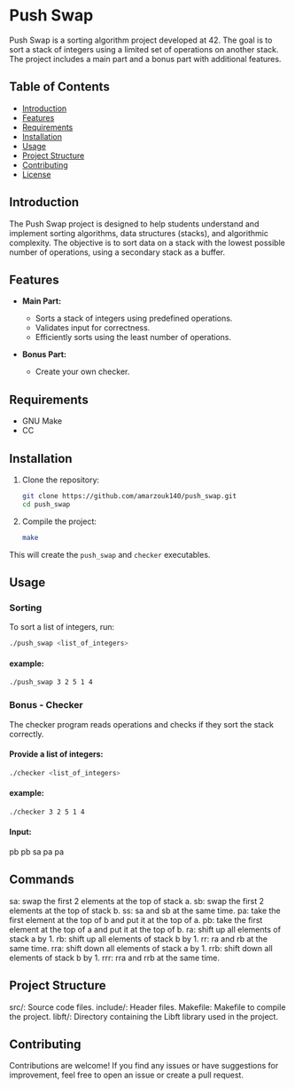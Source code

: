 # Push Swap

Push Swap is a sorting algorithm project developed at 42. The goal is to sort a stack of integers using a limited set of operations on another stack. The project includes a main part and a bonus part with additional features.

## Table of Contents

- [Introduction](#introduction)
- [Features](#features)
- [Requirements](#requirements)
- [Installation](#installation)
- [Usage](#usage)
- [Project Structure](#project-structure)
- [Contributing](#contributing)
- [License](#license)

## Introduction

The Push Swap project is designed to help students understand and implement sorting algorithms, data structures (stacks), and algorithmic complexity. The objective is to sort data on a stack with the lowest possible number of operations, using a secondary stack as a buffer.

## Features

- **Main Part:**
  - Sorts a stack of integers using predefined operations.
  - Validates input for correctness.
  - Efficiently sorts using the least number of operations.

- **Bonus Part:**
  - Create your own checker.

## Requirements

- GNU Make
- CC

## Installation

1. Clone the repository:

    ```sh
    git clone https://github.com/amarzouk140/push_swap.git
    cd push_swap
    ```

2. Compile the project:

    ```sh
    make
    ```

This will create the `push_swap` and `checker` executables.

## Usage

### Sorting

To sort a list of integers, run:

```sh
./push_swap <list_of_integers>
```

#### example:

```sh
./push_swap 3 2 5 1 4
```

### Bonus - Checker

The checker program reads operations and checks if they sort the stack correctly.

#### Provide a list of integers:

```sh
./checker <list_of_integers>
```

#### example:

```sh
./checker 3 2 5 1 4
```
#### Input:
pb
pb
sa
pa
pa

## Commands
sa: swap the first 2 elements at the top of stack a.
sb: swap the first 2 elements at the top of stack b.
ss: sa and sb at the same time.
 pa: take the first element at the top of b and put it at the top of a.
pb: take the first element at the top of a and put it at the top of b.
ra: shift up all elements of stack a by 1.
rb: shift up all elements of stack b by 1.
rr: ra and rb at the same time.
rra: shift down all elements of stack a by 1.
rrb: shift down all elements of stack b by 1.
rrr: rra and rrb at the same time.

## Project Structure

src/: Source code files.
include/: Header files.
Makefile: Makefile to compile the project.
libft/: Directory containing the Libft library used in the project.

## Contributing
Contributions are welcome! If you find any issues or have suggestions for improvement, feel free to open an issue or create a pull request.


